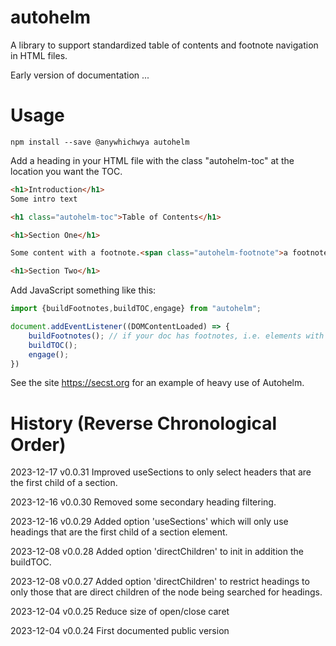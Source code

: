 # autohelm
A library to support standardized table of contents and footnote navigation in HTML files.

Early version of documentation ...

# Usage

```npm install --save @anywhichwya autohelm```

Add a heading in your HTML file with the class "autohelm-toc" at the location you want the TOC.

```html
<h1>Introduction</h1>
Some intro text

<h1 class="autohelm-toc">Table of Contents</h1>

<h1>Section One</h1>

Some content with a footnote.<span class="autohelm-footnote">a footnote</span>

<h1>Section Two</h1>
```


Add JavaScript something like this:

```javascript
import {buildFootnotes,buildTOC,engage} from "autohelm";

document.addEventListener((DOMContentLoaded) => {
    buildFootnotes(); // if your doc has footnotes, i.e. elements with the class autohelm-footnote (usually spans)
    buildTOC();
    engage();
})
```

See the site https://secst.org for an example of heavy use of Autohelm.

# History (Reverse Chronological Order)

2023-12-17 v0.0.31 Improved useSections to only select headers that are the first child of a section.

2023-12-16 v0.0.30 Removed some secondary heading filtering.

2023-12-16 v0.0.29 Added option 'useSections' which will only use headings that are the first child of a section element.

2023-12-08 v0.0.28 Added option 'directChildren' to init in addition the buildTOC.

2023-12-08 v0.0.27 Added option 'directChildren' to restrict headings to only those that are direct children of the node being searched for headings.

2023-12-04 v0.0.25 Reduce size of open/close caret

2023-12-04 v0.0.24 First documented public version

